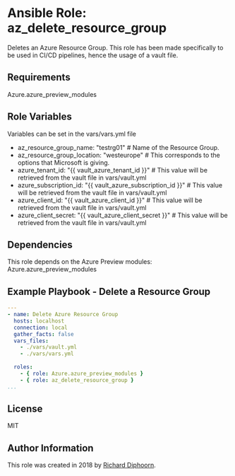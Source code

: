 # Ansible Role: az_delete_resource_group

Deletes an Azure Resource Group. This role has been made specifically to be used in CI/CD pipelines, hence the usage of a vault file.

## Requirements

Azure.azure_preview_modules

## Role Variables

Variables can be set in the vars/vars.yml file

- az_resource_group_name: "testrg01" # Name of the Resource Group.
- az_resource_group_location: "westeurope" # This corresponds to the options that Microsoft is giving.
- azure_tenant_id: "{{ vault_azure_tenant_id }}" # This value will be retrieved from the vault file in vars/vault.yml
- azure_subscription_id: "{{ vault_azure_subscription_id }}" # This value will be retrieved from the vault file in vars/vault.yml
- azure_client_id: "{{ vault_azure_client_id }}" # This value will be retrieved from the vault file in vars/vault.yml
- azure_client_secret: "{{ vault_azure_client_secret }}" # This value will be retrieved from the vault file in vars/vault.yml

## Dependencies

This role depends on the Azure Preview modules: Azure.azure_preview_modules

## Example Playbook - Delete a Resource Group

```yaml
---
- name: Delete Azure Resource Group
  hosts: localhost
  connection: local
  gather_facts: false
  vars_files:
    - ./vars/vault.yml
    - ./vars/vars.yml
  
  roles:
    - { role: Azure.azure_preview_modules }
    - { role: az_delete_resource_group }
...
```

## License

MIT

## Author Information

This role was created in 2018 by [Richard Diphoorn](https://www.richarddiphoorn.com/).
